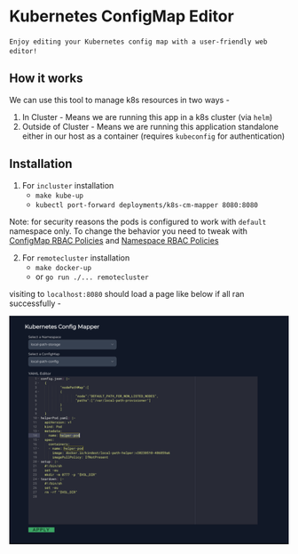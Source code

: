 # Kubernetes ConfigMap Editor
`Enjoy editing your Kubernetes config map with a user-friendly web editor!`

## How it works
We can use this tool to manage k8s resources in two ways -
1. In Cluster - Means we are running this app in a k8s cluster (via `helm`)
2. Outside of Cluster - Means we are running this application standalone either in our host as a container (requires `kubeconfig` for authentication)

## Installation

1. For `incluster` installation  
   - `make kube-up`
   - `kubectl port-forward deployments/k8s-cm-mapper 8080:8080`

Note: for security reasons the pods is configured to work with `default` namespace only. To change the behavior you need to tweak with [ConfigMap RBAC Policies](./helm/k8s-config-mapper/templates/cm-rbac.yaml) and [Namespace RBAC Policies](./helm/k8s-config-mapper/templates/ns-rbac.yaml)

2. For `remotecluster` installation
   - `make docker-up`
   - or `go run ./... remotecluster`

visiting to `localhost:8080` should load a page like below if all ran successfully -

![Kubernetes ConfigMap Editor - Home Page](./_examples/home_page.png "Kubernetes ConfigMap Editor")

